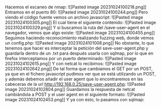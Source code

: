 Hacemos el escaneo de nmap:
![[Pasted image 20231024100218.png]]
Entramos en el puerto 80:
![[Pasted image 20231024100244.png]]
Pero viendo el código fuente vemos un archivo javascript:
![[Pasted image 20231024100305.png]]
El cual tiene el siguiente contenido:
![[Pasted image 20231024100329.png]]
Y si buscamos la ruta del /save-user-agent en el navegador, vemos que algo existe:
![[Pasted image 20231024100455.png]]
Seguimos haciendo reconocimiento realizando fuzzing web, donde vemos un config.php:
![[Pasted image 20231024101008.png]]
No obstante, lo que tenemos que hacer es interceptar la petición del save-user-agent.php y guardarla dentro de un .txt para después usarla con sqlmap, por lo que en firefox interceptamos por un puerto determinado:
![[Pasted image 20231024102615.png]]
Y con netcat lo recibimos:
![[Pasted image 20231024102642.png]]
De tal forma que cambiamos el GET por un POST, ya que en el fichero javascript pudimos ver que se está utilizando un POST, y además debemos añadir el user agent que lo encontraremos en las cabeceras de la url http://192.168.0.25/save-user-agent.php:
![[Pasted image 20231024102804.png]]
Guardamos la respuesta de netcat cambiándola a POST y el user agent en el siguiente formato:
![[Pasted image 20231024102453.png]]
Y ya con esto, lo pasamos con sqlmap:
